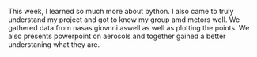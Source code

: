 This week, I learned so much more about python. I also came to truly understand my project and got to know my group amd metors well. We gathered data from nasas giovnni aswell as well as plotting the points. We also presents powerpoint on aerosols and together gained a better understaning what they are. 
